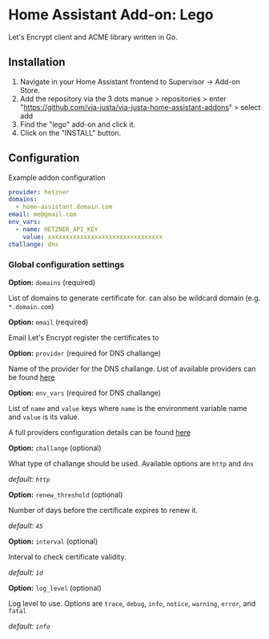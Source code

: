 # Home Assistant Add-on: Lego

Let's Encrypt client and ACME library written in Go.

## Installation
1. Navigate in your Home Assistant frontend to Supervisor -> Add-on Store.
2. Add the repository via the 3 dots manue > repositories > enter "https://github.com/via-justa/via-justa-home-assistant-addons" > select add
2. Find the "lego" add-on and click it.
3. Click on the "INSTALL" button.

## Configuration

Example addon configuration

```yaml
provider: hetzner
domains:
  - home-assistant.domain.com
email: me@gmail.com
env_vars:
  - name: HETZNER_API_KEY
    value: xxxxxxxxxxxxxxxxxxxxxxxxxxxxxxxx
challange: dns
```

### Global configuration settings

**Option:** `domains` (required)

List of domains to generate certificate for.
can also be wildcard domain (e.g. `*.domain.com`)

**Option:** `email` (required)

Email Let's Encrypt register the certificates to

**Option:** `provider` (required for DNS challange)

Name of the provider for the DNS challange.
List of available providers can be found [here](https://go-acme.github.io/lego/dns/)

**Option:** `env_vars` (required for DNS challange)

List of `name` and `value` keys where `name` is the environment variable name and `value` is its value.

A full providers configuration details can be found [here](https://go-acme.github.io/lego/dns/)

**Option:** `challange` (optional)

What type of challange should be used. Available options are `http` and `dns`

*default: `http`*

**Option:** `renew_threshold` (optional)

Number of days before the certificate expires to renew it.

*default: `45`*

**Option:** `interval` (optional)

Interval to check certificate validity.

*default: `1d`*

**Option:** `log_level` (optional)

Log level to use. Options are `trace`, `debug`, `info`, `notice`, `warning`, `error`, and `fatal`

*default: `info`*
